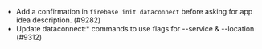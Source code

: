 - Add a confirmation in `firebase init dataconnect` before asking for app idea description. (#9282)
- Update dataconnect:\* commands to use flags for --service & --location (#9312)
